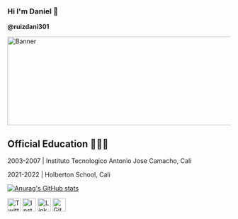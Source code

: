 ### Hi  I'm Daniel  👋
**@ruizdani301**

<img src="https://cdn.columbiauniversitybootcamp.com/wp-content/uploads/sites/108/2021/03/CDG_blog_post_image_02-2-850x412.jpg" alt="Banner" height = "200" width ="750">


## Official Education 👨🏻‍🎓
2003-2007 | Instituto Tecnologico Antonio Jose Camacho, Cali

2021-2022 | Holberton School, Cali

[![Anurag's GitHub stats](https://github-readme-stats.vercel.app/apiruizdani301anuraghazra)](https://github.com/anuraghazra/github-readme-stats)


<a href="https://twitter.com/ruizdani301" target="_blank"><img src="https://raw.githubusercontent.com/arturssmirnovs/arturssmirnovs/master/tw.png" alt="Twitter" width="30"></a>
<a href="https://www.instagram.com/ruizdani3/" target="_blank"><img src="https://raw.githubusercontent.com/arturssmirnovs/arturssmirnovs/master/ig.png" alt="Instagram" width="30"></a>
<a href="https://www.linkedin.com/in/daniel-ruiz-6925aa224/" target="_blank"><img src="https://raw.githubusercontent.com/arturssmirnovs/arturssmirnovs/master/in.png" alt="LinkedIn" width="30"></a>
<a href="https://github.com/ruizdani301" target="_blank"><img src="https://raw.githubusercontent.com/arturssmirnovs/arturssmirnovs/master/git.png" alt="GitHub" width="30"></a>





